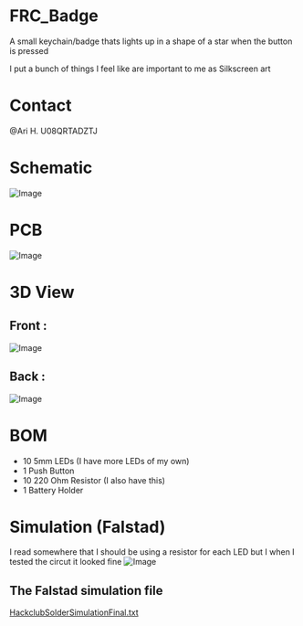 # FRC_Badge
A small keychain/badge thats lights up in a shape of a star when the button is pressed

I put a bunch of things I feel like are important to me as Silkscreen art

# Contact
@Ari H. U08QRTADZTJ

# Schematic
![Image](https://github.com/user-attachments/assets/5e848070-6c6b-4460-9361-b1d37b458940)

# PCB
![Image](https://github.com/user-attachments/assets/c7d0fdbd-1026-43bb-bdff-eff5d749c5d8)

# 3D View
## Front :
![Image](https://github.com/user-attachments/assets/7287fca9-e876-4bc9-bf37-eb000fcc156a)

## Back :
![Image](https://github.com/user-attachments/assets/a142ab29-95a7-4434-8bb9-ae433d0cb8b5)

# BOM
- 10 5mm LEDs (I have more LEDs of my own)
- 1 Push Button
- 10 220 Ohm Resistor (I also have this)
- 1 Battery Holder

# Simulation (Falstad)
I read somewhere that I should be using a resistor for each LED but I when I tested the circut it looked fine
![Image](https://github.com/user-attachments/assets/b3dd8678-353f-4592-ac6a-d12c236f80a7)
## The Falstad simulation file
[HackclubSolderSimulationFinal.txt](https://github.com/user-attachments/files/20843875/HackclubSolderSimulationFinal.txt)
